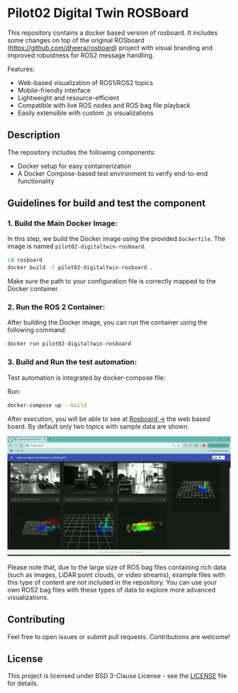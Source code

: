 # Pilot02 Digital Twin ROSBoard

This repository contains a docker based version of rosboard. It includes some changes on top of the original ROSboard (https://github.com/dheera/rosboard) project with visual branding and improved robustness for ROS2 message handling.

Features:
- Web-based visualization of ROS1/ROS2 topics
- Mobile-friendly interface
- Lightweight and resource-efficient
- Compatible with live ROS nodes and ROS bag file playback
- Easily extensible with custom .js visualizations

## Description

The repository includes the following components:
- Docker setup for easy containerization
- A Docker Compose-based test environment to verify end-to-end functionality

## Guidelines for build and test the component 

### 1. **Build the Main Docker Image:**

In this step, we build the Docker image using the provided `Dockerfile`. The image is named `pilot02-digitaltwin-rosboard`.

```bash
cd rosboard
docker build -t pilot02-digitaltwin-rosboard .
```
Make sure the path to your configuration file is correctly mapped to the Docker container.

### 2. **Run the ROS 2 Container:**

After building the Docker image, you can run the container using the following command:

```bash
docker run pilot02-digitaltwin-rosboard
```

### 3. **Build and Run the test automation:**

Test automation is integrated by docker-compose file:

Run: 
```bash
docker-compose up --build
```
After execution, you will be able to see at [Rosboard →](https://localhost:8888) the web based board. By default only two topics with sample data are shown.

![Board Demo](./test/demo-pilot02-digitaltwin-rosboard_2.gif)


Please note that, due to the large size of ROS bag files containing rich data (such as images, LiDAR point clouds, or video streams), example files with this type of content are not included in the repository. You can use your own ROS2 bag files with these types of data to explore more advanced visualizations.

## Contributing

Feel free to open issues or submit pull requests. Contributions are welcome!

## License

This project is licensed under BSD 3-Clause License - see the [LICENSE](LICENSE) file for details.
